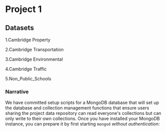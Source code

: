 # Project 1

## Datasets 

1.Cambridge Property

2.Cambridge Transportation 

3.Cambridge Environmental 

4.Cambridge Traffic

5.Non_Public_Schools

### Narrative

We have committed setup scripts for a MongoDB database that will set up the database and collection management functions that ensure users sharing the project data repository can read everyone's collections but can only write to their own collections. Once you have installed your MongoDB instance, you can prepare it by first starting `mongod` _without authentication_:
